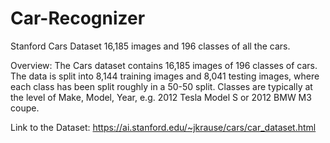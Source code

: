 # Car-Recognizer
Stanford Cars Dataset 16,185 images and 196 classes of all the cars.

Overview:
  The Cars dataset contains 16,185 images of 196 classes of cars. 
  The data is split into 8,144 training images and 8,041 testing images, where each class has been split roughly in a 50-50 split. 
  Classes are typically at the level of Make, Model, Year, e.g. 2012 Tesla Model S or 2012 BMW M3 coupe.

Link to the Dataset:
https://ai.stanford.edu/~jkrause/cars/car_dataset.html
